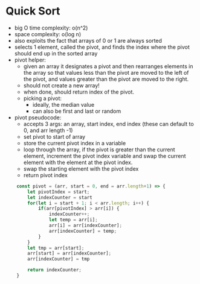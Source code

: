 # Quick Sort #

* big O time complexity: o(n^2)
* space complexity: o(log n)
* also exploits the fact that arrays of 0 or 1 are always sorted
* selects 1 element, called the pivot, and finds the index where the pivot should end up in the sorted array
* pivot helper:
    * given an array it designates a pivot and then rearranges elements in the array so that values less than the pivot are moved to the left of the pivot, and values greater than the pivot are moved to the right.
    * should not create a new array!
    * when done, should return index of the pivot.
    * picking a pivot:
        * ideally, the median value
        * can also be first and last or random
* pivot pseudocode:
    * accepts 3 args: an array, start index, end index (these can default to 0, and arr length -1)
    * set pivot to start of array
    * store the current pivot index in a variable
    * loop through the array, if the pivot is greater than the current element, increment the pivot index variable and swap the current element with the element at the pivot index.
    * swap the starting element with the pivot index
    * return pivot index
```javascript
    const pivot = (arr, start = 0, end = arr.length+1) => {
        let pivotIndex = start;
        let indexCounter = start
        for(let i = start + 1; i < arr.length; i++) {
            if(arr[pivotIndex] > arr[i]) {
                indexCounter++;
                let temp = arr[i];
                arr[i] = arr[indexCounter];
                arr[indexCounter] = temp;
            }
        }
        let tmp = arr[start];
        arr[start] = arr[indexCounter];
        arr[indexCounter] = tmp

        return indexCounter;
    }
```
